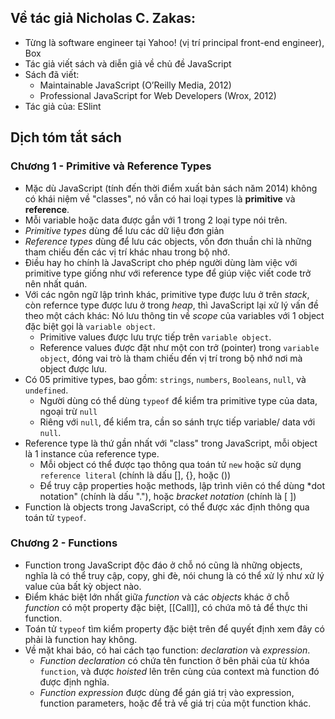 

## Về tác giả Nicholas C. Zakas:
- Từng là software engineer tại Yahoo! (vị trí principal front-end engineer), Box
- Tác giả viết sách và diễn giả về chủ đề JavaScript
- Sách đã viết:
    - Maintainable JavaScript (O’Reilly Media, 2012)
    - Professional JavaScript for Web Developers (Wrox, 2012)
- Tác giả của: ESlint


## Dịch tóm tắt sách

### Chương 1 - Primitive và Reference Types

- Mặc dù JavaScript (tính đến thời điểm xuất bản sách năm 2014) không có khái niệm về "classes", nó vẫn có hai loại types là **primitive** và **reference**.
- Mỗi variable hoặc data được gắn với 1 trong 2 loại type nói trên. 
- *Primitive types* dùng để lưu các dữ liệu đơn giản 
- *Reference types* dùng để lưu các objects, vốn đơn thuần chỉ là những tham chiếu đến các vị trí khác nhau trong bộ nhớ. 
- Điều hay ho chính là JavaScript cho phép người dùng làm việc với primitive type giống như với reference type để giúp việc viết code trở nên nhất quán. 
- Với các ngôn ngữ lập trình khác, primitive type được lưu ở trên *stack*, còn refernce type được lưu ở trong *heap*, thì JavaScript lại xử lý vấn đề theo một cách khác: Nó lưu thông tin về *scope* của variables với 1 object đặc biệt gọi là `variable object`. 
    - Primitive values được lưu trực tiếp trên `variable object`.
    - Reference values được đặt như một con trở (pointer) trong `variable object`, đóng vai trò là tham chiếu đến vị trí trong bộ nhớ nơi mà object được lưu. 
- Có 05 primitive types, bao gồm: `strings`, `numbers`, `Booleans`, `null`, và `undefined`.
    - Người dùng có thể dùng `typeof` để kiểm tra primitive type của data, ngoại trừ `null`
    - Riêng với `null`, để kiểm tra, cần so sánh trực tiếp variable/ data với `null`. 
- Reference type là thứ gần nhất với "class" trong JavaScript, mỗi object là 1 instance của reference type. 
    - Mỗi object có thể được tạo thông qua toán tử `new` hoặc sử dụng `reference literal` (chính là dấu [], {}, hoặc ())
    - Để truy cập properties hoặc methods, lập trình viên có thể dùng *dot notation" (chính là dấu "."), hoặc *bracket notation* (chính là [ ])
- Function là objects trong JavaScript, có thể được xác định thông qua toán tử `typeof`. 

### Chương 2 - Functions

- Function trong JavaScript độc đáo ở chỗ nó cũng là những objects, nghĩa là có thể truy cập, copy, ghi đè, nói chung là có thể xử lý như xử lý value của bất kỳ object nào. 
- Điểm khác biệt lớn nhất giữa *function* và các *objects* khác ở chỗ *function* có một property đặc biệt, [[Call]], có chứa mô tả để thực thi function. 
- Toán tử `typeof` tìm kiểm property đặc biệt trên để quyết định xem đây có phải là function hay không. 
- Về mặt khai báo, có hai cách tạo function: *declaration* và *expression*. 
    - *Function declaration* có chứa tên function ở bên phải của từ khóa `function`, và được *hoisted* lên trên cùng của context mà function đó được định nghĩa. 
    - *Function expression* được dùng để gán giá trị vào expression, function parameters, hoặc để trả về giá trị của một function khác. 
    